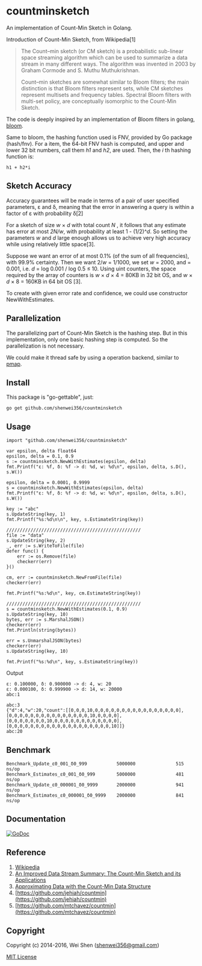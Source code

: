 countminsketch
========

An implementation of Count-Min Sketch in Golang.

Introduction of Count-Min Sketch, from Wikipedia[1]

>    The Count–min sketch (or CM sketch) is a probabilistic sub-linear space
>    streaming algorithm which can be used to summarize a data stream in many
>    different ways. The algorithm was invented in 2003 by Graham Cormode and
>    S. Muthu Muthukrishnan.
>    
>    Count–min sketches are somewhat similar to Bloom filters; the main
>    distinction is that Bloom filters represent sets, while CM sketches
>    represent multisets and frequency tables. Spectral Bloom filters with
>    multi-set policy, are conceptually isomorphic to the Count-Min Sketch.

The code is deeply inspired by an implementation of Bloom filters in golang,
[bloom](https://github.com/willf/bloom).

Same to bloom, the hashing function used is FNV, provided by Go package
(hash/fnv). For a item, the 64-bit FNV hash is computed, and upper and lower
32 bit numbers, call them _h1_ and _h2_, are used. Then, the _i_ th hashing
function is:

    h1 + h2*i

Sketch Accuracy
-------------

Accuracy guarantees will be made in terms of a pair of user specified parameters,
ε and δ, meaning that the error in answering a query is within a factor of ε with
 probability δ[2]

For a sketch of size _w_ × _d_ with total count _N_ , it follows that any
estimate has error at most _2N/w_, with probability at least 1 - (1/2)^_d_.
So setting the parameters _w_ and _d_ large enough allows us to achieve
very high accuracy while using relatively little space[3].

Suppose we want an error of at most 0.1% (of the sum of all frequencies),
with 99.9% certainty. Then we want 2/_w_ = 1/1000, we set _w_ = 2000,
and = 0.001, i.e. _d_ = log 0.001 / log 0.5 ≤ 10. Using uint counters,
the space required by the array of counters is _w_ × _d_ × 4 = 80KB in 32 bit
OS, and _w_ × _d_ × 8 = 160KB in 64 bit OS [3].

To create with given error rate and confidence, we could use constructor NewWithEstimates.

Parallelization
-----------

The parallelizing part of Count-Min Sketch is the hashing step. But in this implementation,
only one basic hashing step is computed. So the parallelization is not necessary.

We could make it thread safe by using a operation backend, similar to [pmap](https://github.com/shenwei356/pmap).

Install
-------

This package is "go-gettable", just:

    go get github.com/shenwei356/countminsketch

Usage
-------------

    import "github.com/shenwei356/countminsketch"

	var epsilon, delta float64
	epsilon, delta = 0.1, 0.9
	s := countminsketch.NewWithEstimates(epsilon, delta)
	fmt.Printf("ε: %f, δ: %f -> d: %d, w: %d\n", epsilon, delta, s.D(), s.W())

	epsilon, delta = 0.0001, 0.9999
	s = countminsketch.NewWithEstimates(epsilon, delta)
	fmt.Printf("ε: %f, δ: %f -> d: %d, w: %d\n", epsilon, delta, s.D(), s.W())

	key := "abc"
	s.UpdateString(key, 1)
	fmt.Printf("%s:%d\n\n", key, s.EstimateString(key))

	//////////////////////////////////////////////////
	file := "data"
	s.UpdateString(key, 2)
	_, err := s.WriteToFile(file)
	defer func() {
		err := os.Remove(file)
		checkerr(err)
	}()

	cm, err := countminsketch.NewFromFile(file)
	checkerr(err)

	fmt.Printf("%s:%d\n", key, cm.EstimateString(key))

    //////////////////////////////////////////////////
	s = countminsketch.NewWithEstimates(0.1, 0.9)
	s.UpdateString(key, 10)
	bytes, err := s.MarshalJSON()
	checkerr(err)
	fmt.Println(string(bytes))

	err = s.UnmarshalJSON(bytes)
	checkerr(err)
	s.UpdateString(key, 10)

	fmt.Printf("%s:%d\n", key, s.EstimateString(key))

Output

    ε: 0.100000, δ: 0.900000 -> d: 4, w: 20
    ε: 0.000100, δ: 0.999900 -> d: 14, w: 20000
    abc:1

    abc:3
    {"d":4,"w":20,"count":[[0,0,0,10,0,0,0,0,0,0,0,0,0,0,0,0,0,0,0,0],[0,0,0,0,0,0,0,0,0,0,0,0,0,0,0,10,0,0,0,0],[0,0,0,0,0,0,0,10,0,0,0,0,0,0,0,0,0,0,0,0],[0,0,0,0,0,0,0,0,0,0,0,0,0,0,0,0,0,0,0,10]]}
    abc:20

Benchmark
--------

    Benchmark_Update_ε0_001_δ0_999           5000000               515 ns/op
    Benchmark_Estimates_ε0_001_δ0_999        5000000               481 ns/op
    Benchmark_Update_ε0_000001_δ0_9999       2000000               941 ns/op
    Benchmark_Estimates_ε0_000001_δ0_9999    2000000               841 ns/op


Documentation
-------------

[![GoDoc](https://godoc.org/github.com/shenwei356/countminsketch?status.svg)](https://godoc.org/github.com/shenwei356/countminsketch)

Reference
-------------
1. [Wikipedia](http://en.wikipedia.org/wiki/Count%E2%80%93min_sketch)
2. [An Improved Data Stream Summary: The Count-Min Sketch and its Applications](http://www.cse.unsw.edu.au/~cs9314/07s1/lectures/Lin_CS9314_References/cm-latin.pdf)
3. [Approximating Data with the Count-Min Data Structure](http://dimacs.rutgers.edu/~graham/pubs/papers/cmsoft.pdf)
4. [https://github.com/jehiah/countmin](https://github.com/jehiah/countmin)
5. [https://github.com/mtchavez/countmin](https://github.com/mtchavez/countmin)

Copyright
--------

Copyright (c) 2014-2016, Wei Shen (shenwei356@gmail.com)

[MIT License](https://github.com/shenwei356/countminsketch/blob/master/LICENSE)
